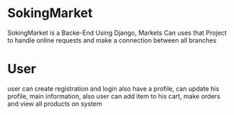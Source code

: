 # SokingMarket
SokingMarket is a Backe-End Using Django, Markets Can uses that Project to handle online requests and make a connection between all branches

# User
user can create registration and login also have a profile, can update his profile, main information,
also user can add item to his cart, make orders and view all products on system

